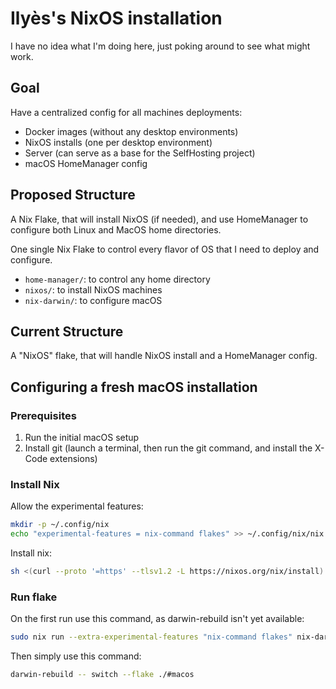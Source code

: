 # Ilyès's NixOS installation

I have no idea what I'm doing here, just poking around to see what might work.


## Goal

Have a centralized config for all machines deployments:
- Docker images (without any desktop environments)
- NixOS installs (one per desktop environment)
- Server (can serve as a base for the SelfHosting project)
- macOS HomeManager config

## Proposed Structure

A Nix Flake, that will install NixOS (if needed), and use HomeManager to configure both Linux and MacOS home directories.

One single Nix Flake to control every flavor of OS that I need to deploy and configure.

- `home-manager/`: to control any home directory
- `nixos/`: to install NixOS machines
- `nix-darwin/`: to configure macOS

## Current Structure

A "NixOS" flake, that will handle NixOS install and a HomeManager config.


<!--TODO: Make sure the upgrade command works and write the just targets accordingly
## Rebuilding

```bash
sudo nixos-rebuild switch --impure --flake '.#xps13' --upgrade
```

## Upgrading

1. Change the channel in nixos/configuration.nix
1. Update the flake.lock
1. Update the system

```bash
nix flake update
sudo nixos-rebuild switch --impure --flake '.#xps13' --upgrade
```
-->

## Configuring a fresh macOS installation

### Prerequisites

1. Run the initial macOS setup
1. Install git (launch a terminal, then run the git command, and install the X-Code extensions)

### Install Nix

Allow the experimental features:

```bash
mkdir -p ~/.config/nix
echo "experimental-features = nix-command flakes" >> ~/.config/nix/nix.conf
```

Install nix:

```bash
sh <(curl --proto '=https' --tlsv1.2 -L https://nixos.org/nix/install)
```

### Run flake

On the first run use this command, as darwin-rebuild isn't yet available:

```bash
sudo nix run --extra-experimental-features "nix-command flakes" nix-darwin/master#darwin-rebuild -- switch --flake ./#macos
```

Then simply use this command:

```bash
darwin-rebuild -- switch --flake ./#macos
```

